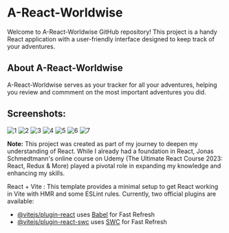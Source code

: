 # A-React-Worldwise

Welcome to A-React-Worldwise GitHub repository! This project is a handy React application with a user-friendly interface designed to keep track of your adventures.

## About A-React-Worldwise

A-React-Worldwise serves as your tracker for all your adventures, helping you review and commment on the most important adventures you did.

## Screenshots:

![1](https://github.com/Ahmed97777/A-React-Worldwise/assets/69377940/cc607362-5f2a-43ee-9b27-fb6adb2a589f)
![2](https://github.com/Ahmed97777/A-React-Worldwise/assets/69377940/ede9952f-46e1-4eaf-89d6-0431d3510f1b)
![3](https://github.com/Ahmed97777/A-React-Worldwise/assets/69377940/1d7ff51f-cb6f-479d-8529-cdf0d8ebdac7)
![4](https://github.com/Ahmed97777/A-React-Worldwise/assets/69377940/9afb2bb2-8c0e-4e54-a400-e071664b71a0)
![5](https://github.com/Ahmed97777/A-React-Worldwise/assets/69377940/4f83573c-a7cc-46fa-ac3a-598c959ef4f4)
![6](https://github.com/Ahmed97777/A-React-Worldwise/assets/69377940/4ce1ff2c-2000-41e2-9b74-65949e3339ee)
![7](https://github.com/Ahmed97777/A-React-Worldwise/assets/69377940/d16ab132-8dda-4ca7-a9dc-d35b8812c1d1)


**Note:** This project was created as part of my journey to deepen my understanding of React. While I already had a foundation in React, Jonas Schmedtmann's online course on Udemy (The Ultimate React Course 2023: React, Redux & More) played a pivotal role in expanding my knowledge and enhancing my skills.

React + Vite :
This template provides a minimal setup to get React working in Vite with HMR and some ESLint rules.
Currently, two official plugins are available:
- [@vitejs/plugin-react](https://github.com/vitejs/vite-plugin-react/blob/main/packages/plugin-react/README.md) uses [Babel](https://babeljs.io/) for Fast Refresh
- [@vitejs/plugin-react-swc](https://github.com/vitejs/vite-plugin-react-swc) uses [SWC](https://swc.rs/) for Fast Refresh

